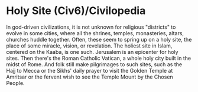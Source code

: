 # Holy Site (Civ6)/Civilopedia

In god-driven civilizations, it is not unknown for religious "districts" to evolve in some cities, where all the shrines, temples, monasteries, altars, churches huddle together. Often, these seem to spring up on a holy site, the place of some miracle, vision, or revelation. The holiest site in Islam, centered on the Kaaba, is one such. Jerusalem is an epicenter for holy sites. Then there's the Roman Catholic Vatican, a whole holy city built in the midst of Rome. And folk still make pilgrimages to such sites, such as the Hajj to Mecca or the Sikhs' daily prayer to visit the Golden Temple at Amritsar or the fervent wish to see the Temple Mount by the Chosen People.